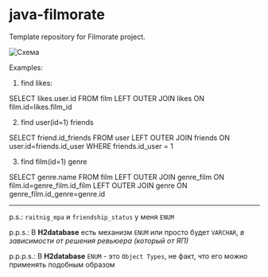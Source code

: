 # java-filmorate
Template repository for Filmorate project.

![Схема](https://user-images.githubusercontent.com/108143971/234040148-6abbc3c5-fb53-433e-b06d-2994dadd3a87.png)

Examples:

1. find likes:

SELECT likes.user.id
FROM film 
LEFT OUTER JOIN likes ON film.id=likes.film_id

2. find user(id=1) friends 

SELECT friend.id_friends
FROM user
LEFT OUTER JOIN friends ON user.id=friends.id_user
WHERE friends.id_user = 1 

3. find film(id=1) genre

SELECT genre.name
FROM film
LEFT OUTER JOIN genre_film ON film.id=genre_film.id_film
LEFT OUTER JOIN genre ON genre_film.id_genre=genre.id

********


p.s.:     `raitnig_mpa` и `friendship_status` у меня `ENUM`

p.p.s.:     В **H2database** есть механизм `ENUM` или просто будет `VARCHAR`, *в зависимости от решения ревьюера (который от ЯП)*

p.p.p.s.:      В **H2database**  `ENUM` - это `Object Types`, не факт, что его можно применять подобным образом
